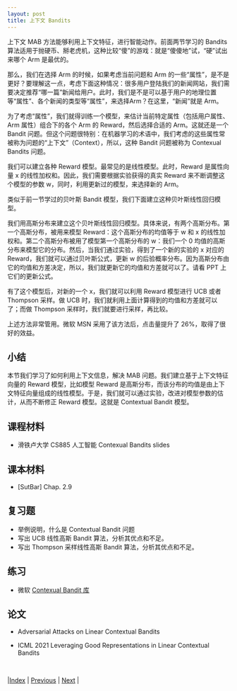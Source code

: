```yaml
---
layout: post
title: 上下文 Bandits
---
```


上下文 MAB 方法能够利用上下文特征，进行智能动作。前面两节学习的 Bandits 算法适用于抛硬币、掰老虎机，这种比较“傻”的游戏：就是“傻傻地”试，“硬”试出来哪个 Arm 是最优的。

那么，我们在选择 Arm 的时候，如果考虑当前问题和 Arm 的一些“属性”，是不是更好？要理解这一点，考虑下面这种情况：很多用户登陆我们的新闻网站，我们需要决定推荐“哪一篇”新闻给用户。此时，我们是不是可以基于用户的地理位置等“属性”、各个新闻的类型等“属性”，来选择Arm？在这里，“新闻”就是 Arm。

为了考虑“属性”，我们就得训练一个模型，来估计当前特定属性（包括用户属性、Arm 属性）组合下的各个 Arm 的 Reward，然后选择合适的 Arm。这就还是一个 Bandit 问题。但这个问题很特别：在机器学习的术语中，我们考虑的这些属性常被称为问题的“上下文”（Context），所以，这种 Bandit 问题被称为 Contexual Bandits 问题。

我们可以建立各种 Reward 模型。最常见的是线性模型。此时，Reward 是属性向量 x 的线性加权和。因此，我们需要根据实验获得的真实 Reward 来不断调整这个模型的参数 w，同时，利用更新过的模型，来选择新的 Arm。

类似于前一节学过的贝叶斯 Bandit 模型，我们下面建立这种贝叶斯线性回归模型。

我们用高斯分布来建立这个贝叶斯线性回归模型。具体来说，有两个高斯分布。第一个高斯分布，被用来模型 Reward：这个高斯分布的均值等于 w 和 x 的线性加权和。第二个高斯分布被用了模型第一个高斯分布的 w：我们一个 0 均值的高斯分布来模型它的分布。然后，当我们通过实验，得到了一个新的实验的 x 对应的 Reward，我们就可以通过贝叶斯公式，更新 w 的后验概率分布。因为高斯分布由它的均值和方差决定，所以，我们就更新它的均值和方差就可以了。请看 PPT 上它们的更新公式。

有了这个模型后，对新的一个 x，我们就可以利用 Reward 模型进行 UCB 或者 Thompson 采样。做 UCB 时，我们就利用上面计算得到的均值和方差就可以了；而做 Thompson 采样时，我们就要进行采样，再比较。

上述方法非常管用。微软 MSN 采用了该方法后，点击量提升了 26%，取得了很好的效益。

## 小结

本节我们学习了如何利用上下文信息，解决 MAB 问题。我们建立基于上下文特征向量的 Reward 模型，比如模型 Reward 是高斯分布，而该分布的均值是由上下文特征向量组成的线性模型。于是，我们就可以通过实验，改进对模型参数的估计，从而不断修正 Reward 模型。这就是 Contextual Bandit 模型。

## 课程材料

- 滑铁卢大学 CS885 人工智能 Contexual Bandits slides

## 课本材料

- [SutBar] Chap. 2.9

## 复习题

- 举例说明，什么是 Contextual Bandit 问题
- 写出 UCB 线性高斯 Bandit 算法，分析其优点和不足。
- 写出 Thompson 采样线性高斯 Bandit 算法，分析其优点和不足。

## 练习

- 微软 [Contexual Bandit 库](https://microsoft.github.io/SynapseML/docs/Explore%20Algorithms/Vowpal%20Wabbit/Contextual%20Bandits/)

## 论文

- Adversarial Attacks on Linear Contextual Bandits

- ICML 2021 Leveraging Good Representations in Linear Contextual Bandits

<br/>

|[Index](index) | [Previous](85-bayes-bandit) | [Next](91-game) |
